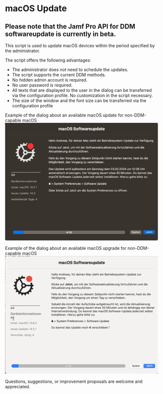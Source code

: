 # macOS Update

## Please note that the Jamf Pro API for DDM softwareupdate is currently in beta.

This script is used to update macOS devices within the period specified by the administrator.

The script offers the following advantages:

- The administrator does not need to schedule the updates.
- The script supports the current DDM methods.
- No hidden admin account is required.
- No user password is required.
- All texts that are displayed to the user in the dialog can be transferred via the configuration profile. No customization in the script necessary.
- The size of the window and the font size can be transferred via the configuration profile
  
Example of the dialog about an available macOS update for non-DDM-capable macOS
![](https://github.com/avogel-mac/Update_macOS_DDM/blob/main/Pictures/Update_DDM.png?raw=true)

Example of the dialog about an available macOS upgrade for non-DDM-capable macOS
![](https://github.com/avogel-mac/Update_macOS_DDM/blob/main/Pictures/macOS_Upgrade.png?raw=true)


Questions, suggestions, or improvement proposals are welcome and appreciated.
